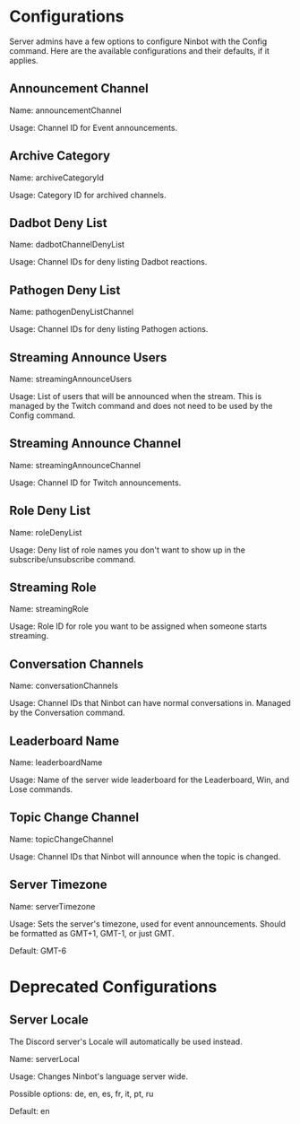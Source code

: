 # Configurations

Server admins have a few options to configure Ninbot with the Config command. Here are the available configurations and their defaults, if it applies.

## Announcement Channel
Name: announcementChannel

Usage: Channel ID for Event announcements.

## Archive Category
Name: archiveCategoryId

Usage: Category ID for archived channels.

## Dadbot Deny List
Name: dadbotChannelDenyList

Usage: Channel IDs for deny listing Dadbot reactions.

## Pathogen Deny List
Name: pathogenDenyListChannel

Usage: Channel IDs for deny listing Pathogen actions.

## Streaming Announce Users
Name: streamingAnnounceUsers

Usage: List of users that will be announced when the stream. This is managed by the Twitch command and does not need to be used by the Config command.

## Streaming Announce Channel
Name: streamingAnnounceChannel

Usage: Channel ID for Twitch announcements.

## Role Deny List
Name: roleDenyList

Usage: Deny list of role names you don't want to show up in the subscribe/unsubscribe command.

## Streaming Role
Name: streamingRole

Usage: Role ID for role you want to be assigned when someone starts streaming.

## Conversation Channels
Name: conversationChannels

Usage: Channel IDs that Ninbot can have normal conversations in. Managed by the Conversation command.

## Leaderboard Name
Name: leaderboardName

Usage: Name of the server wide leaderboard for the Leaderboard, Win, and Lose commands.

## Topic Change Channel
Name: topicChangeChannel

Usage: Channel IDs that Ninbot will announce when the topic is changed.

## Server Timezone
Name: serverTimezone

Usage: Sets the server's timezone, used for event announcements. Should be formatted as GMT+1, GMT-1, or just GMT.

Default: GMT-6

# Deprecated Configurations

## Server Locale
The Discord server's Locale will automatically be used instead.

Name: serverLocal

Usage: Changes Ninbot's language server wide.

Possible options: de, en, es, fr, it, pt, ru

Default: en